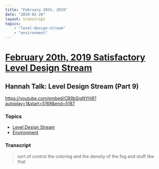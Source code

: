 ```yaml
---
title: "February 20th, 2019"
date: "2019-02-20"
layout: transcript
topics: 
    - "level-design-stream"
    - "environment"
---
```

# [February 20th, 2019 Satisfactory Level Design Stream](../2019-02-20.md)
## Hannah Talk: Level Design Stream (Part 9)
https://youtube.com/embed/CB9bSigNYH8?autoplay=1&start=5168&end=5187
### Topics
* [Level Design Stream](../topics/level-design-stream.md)
* [Environment](../topics/environment.md)

### Transcript

> sort of control the coloring and the
> density of the fog and stuff like that
